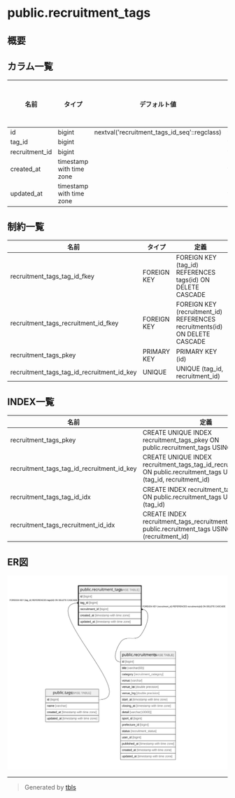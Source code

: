 # public.recruitment_tags

## 概要

## カラム一覧

| 名前 | タイプ | デフォルト値 | Nullable | 子テーブル | 親テーブル | コメント |
| ---- | ------ | ------------ | -------- | ---------- | ---------- | -------- |
| id | bigint | nextval('recruitment_tags_id_seq'::regclass) | false |  |  |  |
| tag_id | bigint |  | false |  | [public.tags](public.tags.md) |  |
| recruitment_id | bigint |  | false |  | [public.recruitments](public.recruitments.md) |  |
| created_at | timestamp with time zone |  | false |  |  |  |
| updated_at | timestamp with time zone |  | false |  |  |  |

## 制約一覧

| 名前 | タイプ | 定義 |
| ---- | ---- | ---------- |
| recruitment_tags_tag_id_fkey | FOREIGN KEY | FOREIGN KEY (tag_id) REFERENCES tags(id) ON DELETE CASCADE |
| recruitment_tags_recruitment_id_fkey | FOREIGN KEY | FOREIGN KEY (recruitment_id) REFERENCES recruitments(id) ON DELETE CASCADE |
| recruitment_tags_pkey | PRIMARY KEY | PRIMARY KEY (id) |
| recruitment_tags_tag_id_recruitment_id_key | UNIQUE | UNIQUE (tag_id, recruitment_id) |

## INDEX一覧

| 名前 | 定義 |
| ---- | ---------- |
| recruitment_tags_pkey | CREATE UNIQUE INDEX recruitment_tags_pkey ON public.recruitment_tags USING btree (id) |
| recruitment_tags_tag_id_recruitment_id_key | CREATE UNIQUE INDEX recruitment_tags_tag_id_recruitment_id_key ON public.recruitment_tags USING btree (tag_id, recruitment_id) |
| recruitment_tags_tag_id_idx | CREATE INDEX recruitment_tags_tag_id_idx ON public.recruitment_tags USING btree (tag_id) |
| recruitment_tags_recruitment_id_idx | CREATE INDEX recruitment_tags_recruitment_id_idx ON public.recruitment_tags USING btree (recruitment_id) |

## ER図

![er](public.recruitment_tags.svg)

---

> Generated by [tbls](https://github.com/k1LoW/tbls)
